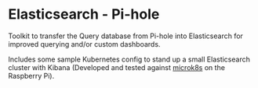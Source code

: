 # Elasticsearch - Pi-hole

Toolkit to transfer the Query database from Pi-hole into Elasticsearch for improved querying and/or custom dashboards.

Includes some sample Kubernetes config to stand up a small Elasticsearch cluster with Kibana (Developed and tested against [microk8s](https://microk8s.io/) on the Raspberry Pi).
